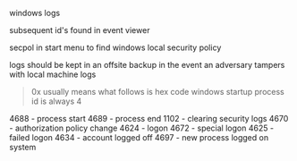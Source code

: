 windows logs 

subsequent id's found in event viewer 

secpol in start menu to find windows local security policy 



logs should be kept in an offsite backup in the event an adversary tampers with local machine logs 

> 0x usually means what follows is hex code 
> windows startup process id is always 4

4688 - process start 
4689 - process end 
1102 - clearing security logs
4670 - authorization policy change
4624 - logon
4672 - special logon
4625 - failed logon
4634 - account logged off
4697 - new process logged on system



